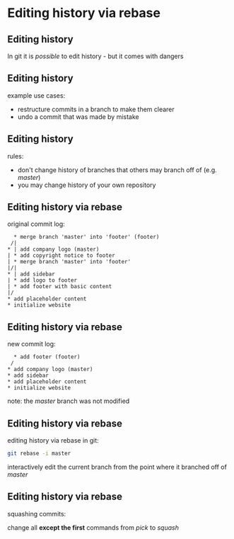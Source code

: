 # Editing history via rebase

## Editing history

In git it is _possible_ to edit history - but it comes with dangers

## Editing history

example use cases:

- restructure commits in a branch to make them clearer
- undo a commit that was made by mistake

## Editing history

rules:

- don't change history of branches that others may branch off of (e.g. _master_)
- you may change history of your own repository

## Editing history via rebase

original commit log:

```
  * merge branch 'master' into 'footer' (footer)
 /|
* | add company logo (master)
| * add copyright notice to footer
| * merge branch 'master' into 'footer'
|/|
* | add sidebar
| * add logo to footer
| * add footer with basic content
|/
* add placeholder content
* initialize website
```

## Editing history via rebase

new commit log:

```
  * add footer (footer)
 /
* add company logo (master)
* add sidebar
* add placeholder content
* initialize website
```

note: the _master_ branch was not modified

## Editing history via rebase

editing history via rebase in git:

```bash
git rebase -i master
```

interactively edit the current branch from the point where it branched off of _master_

## Editing history via rebase

squashing commits:

change all **except the first** commands from _pick_ to _squash_
